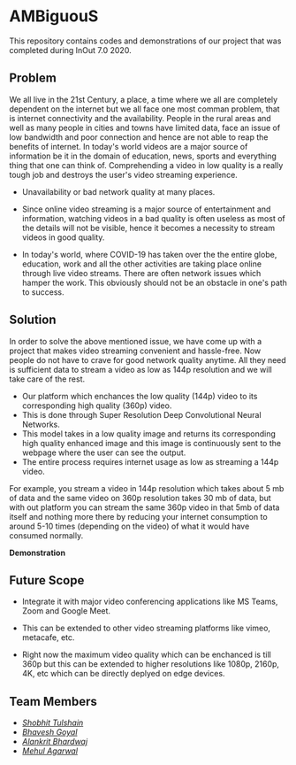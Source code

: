 # AMBiguouS

This repository contains codes and demonstrations of our project that was completed during InOut 7.0 2020.

## Problem

We all live in the 21st Century, a place, a time where we all are completely dependent on the internet but we all face one most comman problem, that is internet connectivity and the availability. People in the rural areas and well as many people in cities and towns have limited data, face an issue of low bandwidth and poor connection and hence are not able to reap the benefits of internet. In today's world videos are a major source of information be it in the domain of education, news, sports and everything thing that one can think of. Comprehending a video in low quality is a really tough job and destroys the user's video streaming experience. 

* Unavailability or bad network quality at many places.

* Since online video streaming is a major source of entertainment and information, watching videos in a bad quality is often useless as most of the details will not be visible, hence it becomes a necessity to stream videos in good quality. 

* In today's world, where COVID-19 has taken over the the entire globe, education, work and all the other activities are taking place online through live video streams. There are often network issues which hamper the work. This obviously should not be an obstacle in one's path to success.


## Solution

In order to solve the above mentioned issue, we have come up with a project that makes video streaming convenient and hassle-free. Now people do not have to crave for good network quality anytime. All they need is sufficient data to stream a video as low as 144p resolution and we will take care of the rest. 

* Our platform which enchances the low quality (144p) video to its corresponding high quality (360p) video.
* This is done through Super Resolution Deep Convolutional Neural Networks.
* This model takes in a low quality image and returns its corresponding high quality enhanced image and this image is continuously sent to the webpage where the user can see the output.
* The entire process requires internet usage as low as streaming a 144p video. 

For example, you stream a video in 144p resolution which takes about 5 mb of data and the same video on 360p resolution takes 30 mb of data, but with out platform you can stream the same 360p video in that 5mb of data itself and nothing more there by reducing your internet consumption to around 5-10 times (depending on the video) of what it would have consumed normally.

**Demonstration**


## Future Scope

* Integrate it with major video conferencing applications like MS Teams, Zoom and Google Meet.

* This can be extended to other video streaming platforms like vimeo, metacafe, etc.

* Right now the maximum video quality which can be enchanced is till 360p but this can be extended to higher resolutions like 1080p, 2160p, 4K, etc which can be directly deplyed on edge devices.


## Team Members
* [*Shobhit Tulshain*](https://github.com/Shobhit2000)
* [*Bhavesh Goyal*](https://github.com/bhaveshgoyal27)
* [*Alankrit Bhardwaj*](https://github.com/alan478)
* [*Mehul Agarwal*](https://github.com/MehulAgarwal07)
